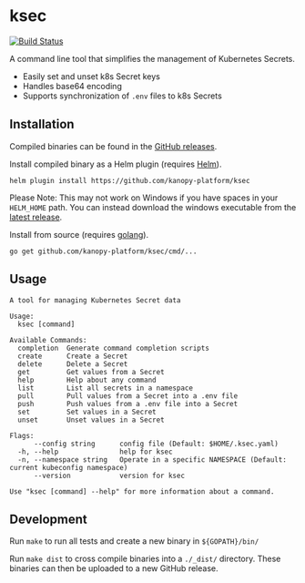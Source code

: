# ksec

[![Build Status](https://cloud.drone.io/api/badges/kanopy-platform/ksec/status.svg)](https://cloud.drone.io/kanopy-platform/ksec)

A command line tool that simplifies the management of Kubernetes Secrets.
- Easily set and unset k8s Secret keys
- Handles base64 encoding
- Supports synchronization of `.env` files to k8s Secrets

## Installation

Compiled binaries can be found in the [GitHub releases](https://github.com/kanopy-platform/ksec/releases).

Install compiled binary as a Helm plugin (requires [Helm](https://docs.helm.sh/using_helm/#installing-helm)).

    helm plugin install https://github.com/kanopy-platform/ksec

Please Note: This may not work on Windows if you have spaces in your `HELM_HOME` path. You can instead download the windows executable from the [latest release](https://github.com/kanopy-platform/ksec/releases/latest).

Install from source (requires [golang](https://golang.org/doc/install#install)).

    go get github.com/kanopy-platform/ksec/cmd/...

## Usage
```
A tool for managing Kubernetes Secret data

Usage:
  ksec [command]

Available Commands:
  completion  Generate command completion scripts
  create      Create a Secret
  delete      Delete a Secret
  get         Get values from a Secret
  help        Help about any command
  list        List all secrets in a namespace
  pull        Pull values from a Secret into a .env file
  push        Push values from a .env file into a Secret
  set         Set values in a Secret
  unset       Unset values in a Secret

Flags:
      --config string      config file (Default: $HOME/.ksec.yaml)
  -h, --help               help for ksec
  -n, --namespace string   Operate in a specific NAMESPACE (Default: current kubeconfig namespace)
      --version            version for ksec

Use "ksec [command] --help" for more information about a command.
```

## Development

Run `make` to run all tests and create a new binary in `${GOPATH}/bin/`

Run `make dist` to cross compile binaries into a `./_dist/` directory. These binaries can then be uploaded to a new GitHub release.
